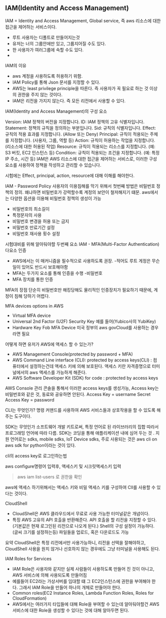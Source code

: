 ## IAM(Identity and Access Management)

IAM = Identity and Access Management, Global service, 즉 aws 리소스에 대한 접근을 제어하는 서비스이다.

-   루트 사용자는 디폴트로 만들어지는것
-   유저는 너의 그룹안에만 있고, 그룹지어질 수도 있다.
-   한 사용자가 여러그룹에 속할 수도 있다.
-

IAM의 이유

-   aws 계정을 사용하도록 허용하기 위함.
-   IAM Policy를 통해 Json 문서를 지정할 수 있다.
-   AWS는 least privilege principle을 따른다. 즉 사용자가 꼭 필요로 하는 것 이상의 권한을 주지 않는 것이다.
-   IAM은 리전을 가지지 않는다. 즉 모든 리전에서 사용할 수 있다.

IAM(Identity and Access Management)의 구성 요소

Version: IAM 정책의 버전을 지정합니다.
ID: IAM 정책의 고유 식별자입니다.
Statement: 정책의 규칙을 정의하는 부분입니다.
Sid: 규칙의 식별자입니다.
Effect: 규칙의 적용 효과를 지정합니다. (Allow 또는 Deny)
Principal: 규칙이 적용되는 주체를 지정합니다. (사용자, 그룹, 역할 등)
Action: 규칙이 허용하는 작업을 지정합니다. (리소스에 대한 허용된 작업)
Resource: 규칙이 적용되는 리소스를 지정합니다. (예: S3 버킷, EC2 인스턴스 등)
Condition: 규칙이 적용되는 조건을 지정합니다. (예: 특정 IP 주소, 시간 등)
IAM은 AWS 리소스에 대한 접근을 제어하는 서비스로, 이러한 구성 요소를 사용하여 정책을 작성하고 관리할 수 있습니다.

시험에는 Effect, principal, action, resource에 대해 이해를 해야한다.

IAM - Password Policy
사용자의 이용침해를 막기 위해서 첫번쨰 방법은 비밀번호 정책의 정의.
왜냐하면 비밀번호가 강력할수록 계정의 보안이 철저해지기 떄문.
aws에서는 다양한 옵션을 이용해 비밀번호 정책의 생성이 가능

-   비밀번호의 최소길이
-   특정문자의 사용
-   비밀번호 변경을 허용 또는 금지
-   비밀번호 만료기간 설정
-   비밀번호 재사용 횟수 설정

시험대비를 위해 알아둬야할 두번째 요소
IAM - MFA(Multi-Factor Authentication)다요소 인증

-   AWS에서는 이 매커니즘을 필수적으로 사용하도록 권장. -적어도 루트 게정은 무슨 일이 있어도 반드시 보호해야함
-   MFA는 두가지 요소를 통해 인증을 수행 -비밀번호
-   MFA 장치를 통한 인증

MFA의 장점
단순히 비밀번호만 해킹당해도 물리적인 인증장치가 필요하기 때문에, 계정이 침해 당하기 어렵다.

MFA devices options in AWS

-   Virtual MFA device
-   Universal 2nd Factor (U2F) Security Key 예를 들어(Yubico사의 YubiKey)
-   Hardware Key Fob MFA Device 미국 정부의 aws govCloud를 사용하는 경우라면 필요

어떻게 하면 유저가 AWS에 액세스 할 수 있는가?

-   AWS Management Console(protected by password + MFA)
-   AWS Command Line interface (CLI): protected by access keys(CLI) : 컴퓨터에서 설정하는건데 액세스 키에 의해 보호된다. 액세스 키란 자격증명으로 터미널에서의 aws 액세스를 가능하게 해준다.
-   AWS Software Developer Kit (SDK) for code : protected by access keys

AWS Console 관리 콘솔을 통해서 이러한 access keys를 생성가능, Access key는 비밀번호와 같은 것, 동료와 공유하면 안된다.
Access Key = username
Secret Access Key = password

CLI는 무엇인가?
명령 커맨드를 사용하여 AWS 서비스들과 상호작용을 할 수 있도록 해주는 도구이다.

SDK는 무엇인가
소프트웨어 개발 키트로써, 특정 언어로 된 라이브러리의 집합 따라서 프로그래밍 언어에 따라 다름. SDK는 코딩을 통해 애플리케이션 내에 심어 두는 것 .
지원 언어로는 sdks, mobile sdks, IoT Device sdks,
주로 사용되는 것은 aws cli on aws sdk for python이라는 것이 있다.

cli의 access key로 로그인하는법

aws configure명령어 입력후, 액세스키 및 시크릿액세스키 입력

> aws iam list-users 로 권한을 확인

aws에 액세스 하기위해서는 액세스 키와 비밀 액세스 키를 구성하여 ClI를 사용할 수 있다는 것이다.

CloudShell

-   CloudShell은 AWS 클라우드에서 무료로 사용 가능한 터미널같은 개념이다.
-   특징
    AWS 고유의 API 호출을 반환해준다.
    API 호출을 할 리전을 지정할 수 있다.(기본값은 현재 로그인된 리전으로 나오게 된다.)
    Shell의 구성 설정이 가능하다. (글씨 크기를 설정하는등)
    파일들을 업로드, 혹은 다운로드도 가능

요약 CloudShell은 특정 리전에서만 사용가능하니, 리전을 선택을 잘해야하고, CloudShell 사용을 원치 않거나 선호하지 않는 경우에도 그냥 터미널을 사용해도 된다.

IAM Roles for Services

-   IAM Role은 사용자와 같지만 실제 사람들이 사용하도록 만들어 진 것이 아니고, AWS 서비스에 의해 사용되도록 만들어짐
-   예를들어 EC2라는 가상서버를 임대할 떄 그 EC2인스턴스에 권한을 부여해야 한다. 그래서 IAM Role을 만들어 하나의 개체로 만들어야 한다.
-   Common roles(EC2 Instance Roles, Lambda Function Roles, Roles for CloudFormation)
-   AWS에서는 여러가지 타입들에 대해 Role을 부여할 수 있는데 알아둬야할건 AWS 서비스에 대한 Role을 생성할 수 있다는 것에 대해 알아두면 된다.
